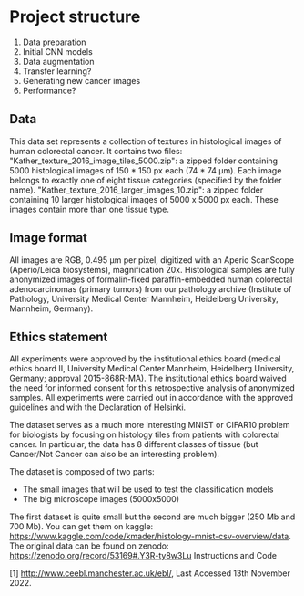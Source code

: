 # Project structure

1. Data preparation
2. Initial CNN models
3. Data augmentation
4. Transfer learning?
5. Generating new cancer images
6. Performance?

## Data

This data set represents a collection of textures in histological images of human colorectal cancer. It contains two files:
"Kather_texture_2016_image_tiles_5000.zip": a zipped folder containing 5000 histological images of 150 * 150 px each (74 * 74 µm). Each image belongs to exactly one of eight tissue categories (specified by the folder name).
"Kather_texture_2016_larger_images_10.zip": a zipped folder containing 10 larger histological images of 5000 x 5000 px each. These images contain more than one tissue type.

## Image format

All images are RGB, 0.495 µm per pixel, digitized with an Aperio ScanScope (Aperio/Leica biosystems), magnification 20x. Histological samples are fully anonymized images of formalin-fixed paraffin-embedded human colorectal adenocarcinomas (primary tumors) from our pathology archive (Institute of Pathology, University Medical Center Mannheim, Heidelberg University, Mannheim, Germany).

## Ethics statement

All experiments were approved by the institutional ethics board (medical ethics board II, University Medical Center Mannheim, Heidelberg University, Germany; approval 2015-868R-MA). The institutional ethics board waived the need for informed consent for this retrospective analysis of anonymized samples. All experiments were carried out in accordance with the approved guidelines and with the Declaration of Helsinki.


The dataset serves as a much more interesting MNIST or CIFAR10 problem for biologists by focusing on histology tiles from patients with colorectal cancer. In particular, the data has 8 different classes of tissue (but Cancer/Not Cancer can also be an interesting problem). 

The dataset is composed of two parts:
- The small images that will be used to test the classification models
- The big microscope images (5000x5000)

The first dataset is quite small but the second are much bigger (250 Mb and 700 Mb). You can get them on 
kaggle: https://www.kaggle.com/code/kmader/histology-mnist-csv-overview/data. The original data can be found on zenodo: https://zenodo.org/record/53169#.Y3R-ty8w3Lu
Instructions and Code

[1] http://www.ceebl.manchester.ac.uk/ebl/, Last Accessed 13th November 2022.
